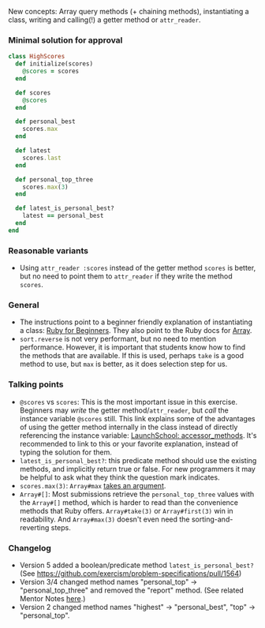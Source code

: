 New concepts: Array query methods (+ chaining methods), instantiating a class, writing and calling(!) a getter method or `attr_reader`.

### Minimal solution for approval

```ruby
class HighScores
  def initialize(scores)
    @scores = scores
  end

  def scores
    @scores
  end

  def personal_best
    scores.max
  end

  def latest
    scores.last
  end

  def personal_top_three
    scores.max(3)
  end

  def latest_is_personal_best?
    latest == personal_best
  end
end
```

### Reasonable variants

 - Using `attr_reader :scores` instead of the getter method `scores` is better, but no need to point them to `attr_reader` if they write the method `scores`.

### General

- The instructions point to a beginner friendly explanation of instantiating a class: [Ruby for Beginners](http://ruby-for-beginners.rubymonstas.org/writing_classes/initializers.html). They also point to the Ruby docs for [Array](https://ruby-doc.org/core/Array.html).
- `sort.reverse` is not very performant, but no need to mention performance.  However, it is important that students know how to find the methods that are available.  If this is used, perhaps `take` is a good method to use, but `max` is better, as it does selection step for us.

### Talking points

- `@scores` vs `scores`: This is the most important issue in this exercise. Beginners may _write_ the getter method/`attr_reader`, but _call_ the instance variable `@scores` still. This link explains some of the advantages of using the getter method internally in the class instead of directly referencing the instance variable: [LaunchSchool: accessor_methods](https://launchschool.com/books/oo_ruby/read/classes_and_objects_part1#accessormethodsinaction). It's recommended to link to this or your favorite explanation, instead of typing the solution for them.
- `latest_is_personal_best?`: this predicate method should use the existing methods, and implicitly return true or false. For new programmers it may be helpful to ask what they think the question mark indicates.
- `scores.max(3)`: `Array#max` [takes an argument](https://ruby-doc.org/core/Array.html#method-i-max).
- `Array#[]`: Most submissions retrieve the `personal_top_three` values with the `Array#[]` method, which is harder to read than the convenience methods that Ruby offers. `Array#take(3)` or `Array#first(3)` win in readability. And `Array#max(3)` doesn't even need the sorting-and-reverting steps.

### Changelog

- Version 5 added a boolean/predicate method `latest_is_personal_best?` (See https://github.com/exercism/problem-specifications/pull/1564)
- Version 3/4 changed method names "personal_top" -> "personal_top_three" and removed the "report" method. (See related Mentor Notes [here](https://github.com/exercism/website-copy/blob/aa66a176756313687baf214bbb051e1c3fc0f832/tracks/ruby/exercises/high-scores/mentoring.md).)
- Version 2 changed method names "highest" -> "personal_best", "top" -> "personal_top".

